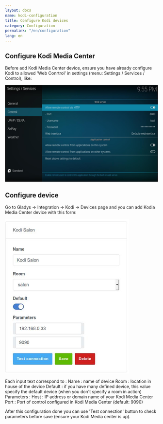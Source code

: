 ```yaml
---
layout: docs
name: kodi-configuration
title: Configure Kodi devices
category: Configuration
permalink: "/en/configuration"
lang: en
---
```


## Configure Kodi Media Center
Before add Kodi Media Center device, ensure you have already configure Kodi to allowed 'Web Conrtrol' in settings (menu: Settings / Services / Control), like: 

<img src="/assets/image/configuration/kodi/kodi-config-en.jpg" class="img-responsive" />

## Configure device

Go to  Gladys -> Integration -> Kodi -> Devices page and you can add Kodia Media Center device with this form:

<img src="/assets/image/configuration/kodi/kodi-device-form.jpg" class="img-responsive" />

Each input text correspond to :
    Name : name of device
    Room : location in house of the device
    Default : if you have many defined device, this value specify the default device (when you don't specify a room in action)
    Parameters :
        Host : IP address or domain name of your Kodi Media Center
        Port : Port of control configured in Kodi Media Center (default: 9090)

After this configuration done you can use 'Test connection' button to check parameters before save (ensure your Kodi Media center is up).